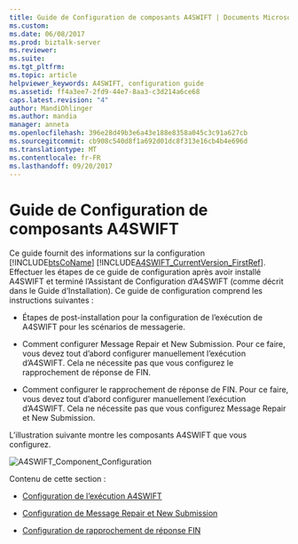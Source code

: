 ```yaml
---
title: Guide de Configuration de composants A4SWIFT | Documents Microsoft
ms.custom: 
ms.date: 06/08/2017
ms.prod: biztalk-server
ms.reviewer: 
ms.suite: 
ms.tgt_pltfrm: 
ms.topic: article
helpviewer_keywords: A4SWIFT, configuration guide
ms.assetid: ff4a3ee7-2fd9-44e7-8aa3-c3d214a6ce68
caps.latest.revision: "4"
author: MandiOhlinger
ms.author: mandia
manager: anneta
ms.openlocfilehash: 396e28d49b3e6a43e188e8358a045c3c91a627cb
ms.sourcegitcommit: cb908c540d8f1a692d01dc8f313e16cb4b4e696d
ms.translationtype: MT
ms.contentlocale: fr-FR
ms.lasthandoff: 09/20/2017
---
```

# <a name="a4swift-component-configuration-guide"></a>Guide de Configuration de composants A4SWIFT
Ce guide fournit des informations sur la configuration [!INCLUDE[btsCoName](../../includes/btsconame-md.md)] [!INCLUDE[A4SWIFT_CurrentVersion_FirstRef](../../includes/a4swift-currentversion-firstref-md.md)]. Effectuer les étapes de ce guide de configuration après avoir installé A4SWIFT et terminé l’Assistant de Configuration d’A4SWIFT (comme décrit dans le Guide d’Installation). Ce guide de configuration comprend les instructions suivantes :  
  
-   Étapes de post-installation pour la configuration de l’exécution de A4SWIFT pour les scénarios de messagerie.  
  
-   Comment configurer Message Repair et New Submission. Pour ce faire, vous devez tout d’abord configurer manuellement l’exécution d’A4SWIFT. Cela ne nécessite pas que vous configurez le rapprochement de réponse de FIN.  
  
-   Comment configurer le rapprochement de réponse de FIN. Pour ce faire, vous devez tout d’abord configurer manuellement l’exécution d’A4SWIFT. Cela ne nécessite pas que vous configurez Message Repair et New Submission.  
  
 L’illustration suivante montre les composants A4SWIFT que vous configurez.  
  
 ![](../../adapters-and-accelerators/accelerator-swift/media/a4swift-component-configuration.gif "A4SWIFT_Component_Configuration")  
  
 Contenu de cette section :  
  
-   [Configuration de l’exécution A4SWIFT](../../adapters-and-accelerators/accelerator-swift/configuring-the-a4swift-runtime.md)  
  
-   [Configuration de Message Repair et New Submission](../../adapters-and-accelerators/accelerator-swift/configuring-message-repair-and-new-submission.md)  
  
-   [Configuration de rapprochement de réponse FIN](../../adapters-and-accelerators/accelerator-swift/configuring-fin-response-reconciliation.md)